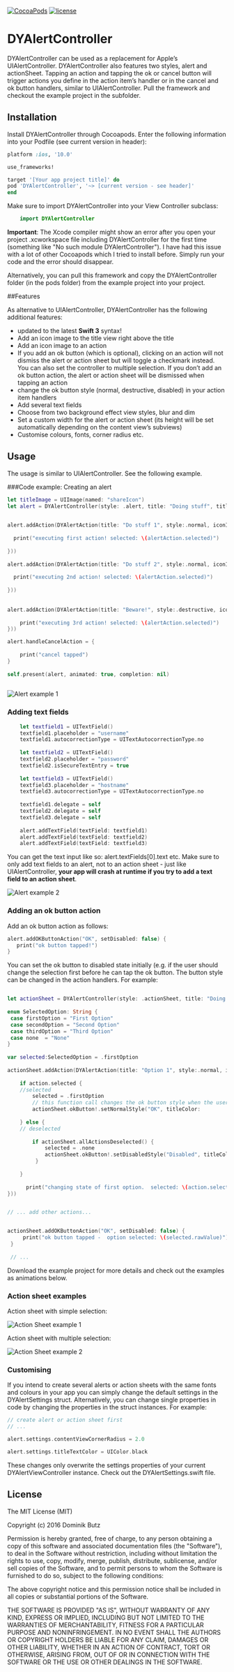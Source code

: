 [![CocoaPods](https://img.shields.io/cocoapods/v/DYAlertController.svg?style=flat)](http://cocoadocs.org/docsets/DYAlertController)
[![license](https://img.shields.io/github/license/DominikButz/DYAlertController.svg?style=flat)](http://cocoadocs.org/docsets/DYAlertController)



# DYAlertController

DYAlertController can be used as a replacement for Apple’s UIAlertController. DYAlertController also features two styles, alert and actionSheet. Tapping an action and tapping the ok or cancel button will trigger actions you define in the action item’s handler or in the cancel and ok button handlers, similar to UIAlertController.
Pull the framework and checkout the example project in the subfolder. 


## Installation


Install DYAlertController through Cocoapods. Enter the following information into your Podfile (see current version in header):

```Ruby
platform :ios, '10.0'

use_frameworks!

target '[Your app project title]' do
pod 'DYAlertController', '~> [current version - see header]'
end

```
Make sure to import DYAlertController into your View Controller subclass:

```Swift
	import DYAlertController
```
**Important**: The Xcode compiler might show an error after you open your project .xcworkspace file including DYAlertController for the first time (something like "No such module DYAlertController"). I have had this issue with a lot of other Cocoapods which I tried to install before. Simply run your code and the error should disappear. 

Alternatively, you can pull this framework and copy the DYAlertController folder (in the pods folder) from the example project into your project.

 

##Features

As alternative to UIAlertController, DYAlertController has the following additional features:

* updated to the latest **Swift 3** syntax!
* Add an icon image to the title view right above the title
* Add an icon image to an action
* If you add an ok button (which is optional), clicking on an action will not dismiss the alert or action sheet but will toggle a checkmark instead. You can also set the controller to multiple selection. If you don’t add an ok button action, the alert or action sheet will be dismissed when tapping an action
* change the ok button style (normal, destructive, disabled) in your action item handlers
* Add several text fields
* Choose from two background effect view styles, blur and dim
* Set a custom width for the alert or action sheet (its height will be set automatically depending on the content view’s subviews)
* Customise colours, fonts, corner radius etc.



## Usage

The usage is similar to UIAlertController. See the following example.


###Code example: Creating an alert

```Swift
let titleImage = UIImage(named: "shareIcon")
let alert = DYAlertController(style: .alert, title: "Doing stuff", titleIconImage: titleImage, message:"Select one option", cancelButtonTitle: "Cancel", multipleSelection: false, customFrameWidth:200, backgroundEffect: DYAlertController.EffectViewMode.blur)

    
alert.addAction(DYAlertAction(title: "Do stuff 1", style:.normal, iconImage: nil, setSelected:false, handler: { (alertAction) -> Void in
    
  print("executing first action! selected: \(alertAction.selected)")
                
}))
    
alert.addAction(DYAlertAction(title: "Do stuff 2", style:.normal, iconImage: nil, setSelected:false, handler: { (alertAction) -> Void in
    
  print("executing 2nd action! selected: \(alertAction.selected)")
    
}))
    
    
alert.addAction(DYAlertAction(title: "Beware!", style:.destructive, iconImage: nil, setSelected:true, handler: { (alertAction) -> Void in
 
    print("executing 3rd action! selected: \(alertAction.selected)")
}))

alert.handleCancelAction = {
    
    print("cancel tapped")
}
    
self.present(alert, animated: true, completion: nil)
    


```

![Alert example 1](https://github.com/DominikButz/DYAlertController/blob/master/gitResources/AlertExample1.gif "Alert example 1")




### Adding text fields
```Swift
 	let textfield1 = UITextField()
	textfield1.placeholder = "username"
	textfield1.autocorrectionType = UITextAutocorrectionType.no
	  
	let textfield2 = UITextField()
	textfield2.placeholder = "password"
	textfield2.isSecureTextEntry = true
	  
	let textfield3 = UITextField()
	textfield3.placeholder = "hostname"
	textfield3.autocorrectionType = UITextAutocorrectionType.no
	  
	textfield1.delegate = self
	textfield2.delegate = self
	textfield3.delegate = self
	  
	alert.addTextField(textField: textfield1)
	alert.addTextField(textField: textfield2)
	alert.addTextField(textField: textfield3)

```

You can get the text input like so: alert.textFields[0].text etc. 
Make sure to only add text fields to an alert, not to an action sheet - just like UIAlertController, **your app will crash at runtime if you try to add a text field to an action sheet**.

![Alert example 2](https://github.com/DominikButz/DYAlertController/blob/master/gitResources/AlertExample2.gif "Alert example 2")

### Adding an ok button action

Add an ok button action as follows:

```Swift
alert.addOKButtonAction("OK", setDisabled: false) { 
   print("ok button tapped!")
}
```
You can set the ok button to disabled state initially (e.g. if the user should change the selection first before he can tap the ok button. 
The button style can be changed in the action handlers. For example:

```Swift

let actionSheet = DYAlertController(style: .actionSheet, title: "Doing stuff", titleIconImage: nil, message:"Select one option", cancelButtonTitle: "Cancel", multipleSelection: false, customFrameWidth:nil, backgroundEffect:.dim)
    
enum SelectedOption: String {
 case firstOption = "First Option"
 case secondOption = "Second Option"
 case thirdOption = "Third Option"
 case none  = "None"
}
  
var selected:SelectedOption = .firstOption
            
actionSheet.addAction(DYAlertAction(title: "Option 1", style:.normal, iconImage: UIImage(named: "eyeIcon"), setSelected:true, handler: { (action) -> Void in
    
	if action.selected {
	//selected
		selected = .firstOption
		// this function call changes the ok button style when the user selects this action: 
		actionSheet.okButton!.setNormalStyle("OK", titleColor: 			actionSheet.settings.okButtonTintColorDefault)
	
	} else {
	// deselected
	     
		if actionSheet.allActionsDeselected() {
		    selected = .none
		    actionSheet.okButton!.setDisabledStyle("Disabled", titleColor: 			actionSheet.settings.okButtonTintColorDisabled)
		 }
	                    
	}
	                
	  print("changing state of first option.  selected: \(action.selected)")
}))


// ... add other actions...


actionSheet.addOKButtonAction("OK", setDisabled: false) { 
     print("ok button tapped -  option selected: \(selected.rawValue)")
 }
            
 // ...

```
Download the example project for more details and check out the examples as animations below. 

### Action sheet examples

Action sheet with simple selection:

![Action Sheet example 1](https://github.com/DominikButz/DYAlertController/blob/master/gitResources/ActionSheetExample1.gif "ActionSheet example 1")


Action sheet with multiple selection:

![Action Sheet example 2](https://github.com/DominikButz/DYAlertController/blob/master/gitResources/ActionSheetExample2.gif "ActionSheet example 2")

### Customising
If you intend to create several alerts or action sheets with the same fonts and colours in your app you can simply change the default settings in the DYAlertSettings struct. Alternatively, you can change single properties in code by changing the properties in the struct instances. For example:

```Swift
// create alert or action sheet first
// ... 

alert.settings.contentViewCornerRadius = 2.0

alert.settings.titleTextColor = UIColor.black

```

These changes only overwrite the settings properties of your current DYAlertViewController instance. Check out the DYAlertSettings.swift file. 

## License

The MIT License (MIT)

Copyright (c) 2016 Dominik Butz

Permission is hereby granted, free of charge, to any person obtaining a copy
of this software and associated documentation files (the "Software"), to deal
in the Software without restriction, including without limitation the rights
to use, copy, modify, merge, publish, distribute, sublicense, and/or sell
copies of the Software, and to permit persons to whom the Software is
furnished to do so, subject to the following conditions:

The above copyright notice and this permission notice shall be included in all
copies or substantial portions of the Software.

THE SOFTWARE IS PROVIDED "AS IS", WITHOUT WARRANTY OF ANY KIND, EXPRESS OR
IMPLIED, INCLUDING BUT NOT LIMITED TO THE WARRANTIES OF MERCHANTABILITY,
FITNESS FOR A PARTICULAR PURPOSE AND NONINFRINGEMENT. IN NO EVENT SHALL THE
AUTHORS OR COPYRIGHT HOLDERS BE LIABLE FOR ANY CLAIM, DAMAGES OR OTHER
LIABILITY, WHETHER IN AN ACTION OF CONTRACT, TORT OR OTHERWISE, ARISING FROM,
OUT OF OR IN CONNECTION WITH THE SOFTWARE OR THE USE OR OTHER DEALINGS IN THE
SOFTWARE.

